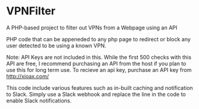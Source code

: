 # VPNFilter
A PHP-based project to filter out VPNs from a Webpage using an API


PHP code that can be appeneded to any php page to redirect or block any user detected to be using a known VPN.

Note: API Keys are not included in this. While the first 500 checks with this API are free, I recommend purchasing an API from the host if you plan to use this for long term use. To recieve an api key, purchase an API key from http://xioax.com/


This code include various features such as in-built caching and notification to Slack.
Simply use a Slack webhook and replace the line in the code to enable Slack notifications.
